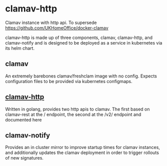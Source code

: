 # clamav-http
Clamav instance with http api. To supersede https://github.com/UKHomeOffice/docker-clamav

clamav-http is made up of three components, clamav, clamav-http, and clamav-notify and is designed to be deployed as a service in kubernetes via its helm chart.

## clamav

An extremely barebones clamav/freshclam image with no config. Expects configuration files to be provided via kubernetes configmaps.

## [clamav-http](/clamav-http/README.md)

Written in golang, provides two http apis to clamav. The first based on clamav-rest at the / endpoint, the second at the /v2/ endpoint and documented here

## clamav-notify

Provides an in cluster mirror to improve startup times for clamav instances, and additionally updates the clamav deployment in order to trigger rollouts of new signatures.